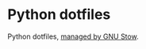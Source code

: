 # Python dotfiles
Python dotfiles, [managed by GNU Stow](https://brandon.invergo.net/news/2012-05-26-using-gnu-stow-to-manage-your-dotfiles.html).
